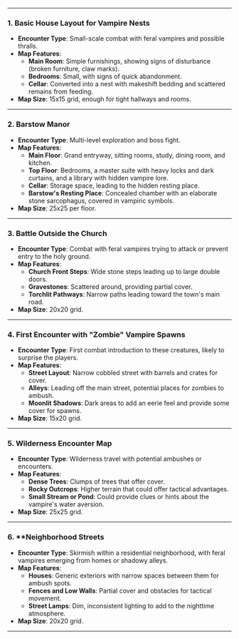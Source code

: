 

---

### 1. **Basic House Layout for Vampire Nests** 

- **Encounter Type**: Small-scale combat with feral vampires and possible thralls.  
- **Map Features**:  
  - **Main Room**: Simple furnishings, showing signs of disturbance (broken furniture, claw marks).  
  - **Bedrooms**: Small, with signs of quick abandonment.  
  - **Cellar**: Converted into a nest with makeshift bedding and scattered remains from feeding.  
- **Map Size**: 15x15 grid, enough for tight hallways and rooms.  

---

### 2. **Barstow Manor** 

- **Encounter Type**: Multi-level exploration and boss fight.  
- **Map Features**:  
  - **Main Floor**: Grand entryway, sitting rooms, study, dining room, and kitchen.  
  - **Top Floor**: Bedrooms, a master suite with heavy locks and dark curtains, and a library with hidden vampire lore.  
  - **Cellar**: Storage space, leading to the hidden resting place.  
  - **Barstow's Resting Place**: Concealed chamber with an elaborate stone sarcophagus, covered in vampiric symbols.  
- **Map Size**: 25x25 per floor.  

---

### 3. **Battle Outside the Church** 

- **Encounter Type**: Combat with feral vampires trying to attack or prevent entry to the holy ground.  
- **Map Features**:  
  - **Church Front Steps**: Wide stone steps leading up to large double doors.  
  - **Gravestones**: Scattered around, providing partial cover.  
  - **Torchlit Pathways**: Narrow paths leading toward the town's main road.  
- **Map Size**: 20x20 grid.  

---

### 4. **First Encounter with "Zombie" Vampire Spawns**

- **Encounter Type**: First combat introduction to these creatures, likely to surprise the players.  
- **Map Features**:  
  - **Street Layout**: Narrow cobbled street with barrels and crates for cover.  
  - **Alleys**: Leading off the main street, potential places for zombies to ambush.  
  - **Moonlit Shadows**: Dark areas to add an eerie feel and provide some cover for spawns.  
- **Map Size**: 15x20 grid.  

---

### 5. **Wilderness Encounter Map**

- **Encounter Type**: Wilderness travel with potential ambushes or encounters.  
- **Map Features**:  
  - **Dense Trees**: Clumps of trees that offer cover.  
  - **Rocky Outcrops**: Higher terrain that could offer tactical advantages.  
  - **Small Stream or Pond**: Could provide clues or hints about the vampire's water aversion.  
- **Map Size**: 25x25 grid.  

---

### 6. **Neighborhood Streets

- **Encounter Type**: Skirmish within a residential neighborhood, with feral vampires emerging from homes or shadowy alleys.  
- **Map Features**:  
  - **Houses**: Generic exteriors with narrow spaces between them for ambush spots.  
  - **Fences and Low Walls**: Partial cover and obstacles for tactical movement.  
  - **Street Lamps**: Dim, inconsistent lighting to add to the nighttime atmosphere.  
- **Map Size**: 20x20 grid.  

---
